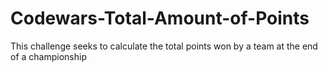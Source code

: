 # Codewars-Total-Amount-of-Points
This challenge seeks to calculate the total points won by a team at the end of a championship
